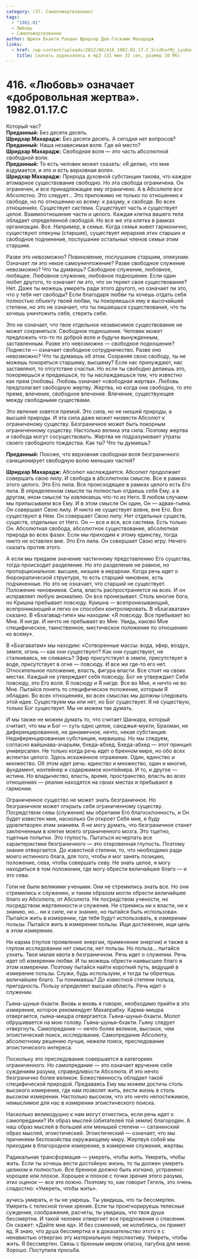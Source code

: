 ```yaml
---
category: (37. Самопожертвование)
tags:
  - "1982.01"
  - Любовь
  - Самопожертвование
author: Шрила Бхакти Ракшак Шридхар Дев-Госвами Махарадж
links:
  - href: /wp-content/uploads/2012/08/416_1982.01.17.C_SridharMj_Lyubov_oznachayet_dobrovolnaya_jertva.mp3
    title: Скачать аудиозапись в mp3 (21 мин 33 сек, размер 10 Мб)
---
```


# 416. «Любовь» означает «добровольная жертва». 1982.01.17.C

Который час?\
**Преданный:** Без десяти десять.\
**Шридхар Махарадж:** Без десяти десять. А сегодня нет вопросов?\
**Преданный:** Наша независимая воля. Где ей место?\
**Шридхар Махарадж:** Свободная воля — это часть абсолютной свободной воли.\
**Преданный:** То есть человек может сказать: «Я делаю, что мне вздумается, и это и есть верховная воля».\
**Шридхар Махарадж:** Природа духовной субстанции такова, что каждое атомарное существование свободно. Но эта свобода ограничена. Он ограничен, и все принадлежащее ему ограничено. А в Абсолюте все Абсолютно. Это следует… Это приложимо не только по отношению к свободе, но по отношению ко всему: к разуму, к свободе. Во всех отношениях. Существует система. Существует часть и существует целое. Взаимоотношение части и целого. Каждая клетка вашего тела обладает определенной свободой. Но все же эта клетка в рамках организации. Все. Например, в семье. Когда семья живет гармонично, существуют опекуны (старшие), существует иерархия этих старших и свободное подчинение, послушание остальных членов семьи этим старшим.

Разве это невозможно? Повиновение, послушание старшим, опекунам. Означает ли это некое самоуничтожение? Разве свободное служение невозможно? Что ты думаешь? Свободное служение, любовное, любящее. Любовное служение, любовное подношение. Если один любит другого, то означает ли это, что он теряет свое существование? Нет. Даже ты можешь умереть ради этого другого, но означает ли это, что у тебя нет свободы? Если благодаря любви ты хочешь отдать себя полностью объекту твоей любви, ты покоряешься ему в высочайшей степени, но это не означает, что ты лишаешься существования, что ты хочешь уничтожить себя, стереть себя.

Это не означает, что твое отдельное независимое существование не может сохраняться. Свободное подношение. Человек может предложить что-то по доброй воле и будучи вынужденным, заставленным. Разве это невозможно — свободное подношение? Поднести — означает свободное сотрудничество. Разве оно невозможно? Что ты думаешь об этом. Сохраняя свою свободу, ты не можешь покоряться старшему, высшему? Если нас принуждают, нас заставляют, то отсутствие счастья. Но если ты свободно делаешь это, покоряешься и предаешься, то ты наслаждаешься тем, что известно как прем (любовь). Любовь означает «свободная жертва». Любовь предполагает свободную жертву. Жертва, но когда она свободна, то это преме, влечение, свободное влечение. Влечение, существующее между свободными существами.

Это явление зовется премой. Это сила, но не низшей природы, а высшей природы. И эта сила даже может низвести Абсолют к ограниченому существу. Безграничное может быть покорным ограниченному существу. Настолько велика эта сила. Поэтому жертва и свобода могут сосуществовать. Жертва не подразумевает утраты своего свободного тождества. Как ты? Что ты думаешь?

**Преданный:** Похоже, что верховная свободная воля безграничного санкционирует свободную волю меньших частей?

**Шридхар Махарадж:** Абсолют наслаждается. Абсолют продолжает совершать свою лилу. И свобода в абсолютном смысле. Все в рамках этого целого. Это Его лила. Все происходящее в рамках целого есть Его лила. В определенном смысле ты полностью отдаешь себя Ему, а в другом, ином смысле ты извлекаешь что-то из Него. В любом случаем мы припысываем все Ему. И в этом смысле Он один, Он — адвая-гьяна. Он совершает Свою лилу. И никто не существует вовне, вне Его. Все существуют в Нем. Он совершает Свою лилу. Нет отдельных существ, существ, отдельных от Него. Он — все и вся, вся система. Есть только Он. Абсолютная свобода, абсолютное существование, абсолютная природа во всех фазах. Если мы приходим к этому единству, тогда никто не оставлен вне. Это Его лила. Он совершает Свою игру. Нечего сказать против этого.

А если мы придаем значение частичному представлению Его существа, тогда происходит разделение. Но это разделение не равное, но пропорциональное: высшее, низшее в иерархии. Когда речь идет о бюрократической структуре, то есть старший чиновник, есть подчиненные. Но это не означает, что старший не существует. Положение чиновников. Сила, власть распространяется на всех. И он исправляет любую аномалию. Он все пронизывает. Столь многие боги, но Кришна пребывает повсюду. Кришна — всепронизывающий, всепроникающий и легко он способен контролировать. В «Бхагаватам» сказано. В «Бхагавад-гите» мы находим: «Я повсюду. Все пребывает во Мне. Я нигде. И ничто не пребывает во Мне. Увидь, каково Мое специфическое, таинственное, мистическое положение по отношению ко всему».

В «Бхагаватам» мы находим: «Сотворенные массы: вода, эфир, воздух, земля, огонь — как они существуют? Как они существуют, не сталкиваясь, не сливаясь? Эфир присутствует в земле, присутствует в воде, присутствует в огне — повсюду. И все же где-то его нет. Относительное положение, власть, фигура власти. Все стоит на своих местах. Каждый не утверждает себя повсюду. Бог не утверждает Себя повсюду, это Его воля. Я повсюду и Я нигде. Все во Мне, и ничто не во Мне. Пытайся понять то специфическое положение, которым Я обладаю. Во всех отношениях, во всех смыслах мы должны следовать этой идее. Существуем мы или нет, но Бог существует. Я не существую, только Бог существует. Мы не можем так думать.

И мы также не можем думать то, что считает Шанкара, который считает, что мы и Бог — суть одно целое, саюджья-мукти, Брахман, не диференцированное, не динамичное, нечто, некая субстанция. Недиференцированная субстанция, нирвишеш. Но мы следуем, согласно вайшнава-ачарьям, бхеда-абхед. Бхеда-абхед — этот принцип универсален. Не только когда речь идет о бренном мире, но обо всех аспектах целого. Здесь искаженное отражение. Один, единство и множество. Об этом идет речь: единство и множество, один и многие, фундамент, контейнер и содержимое контейнера. И то, и другое — истина. Но владычество, власть, время, пространство, власть во всех отношениях — реалии находятся на своих местах и пребывают в гармонии.

Ограниченное существо не может знать безграничное. Но безграничное может открыть себя ограниченному существу. Посредством севы (служения) мы обретаем Его благосклонность, и Он будет известен мне, насколько Он откроет Себя мне, я буду удовлетворен этим знанием. Я не могу думать, что безграничное станет заключенным в клетке моего ограниченного мозга. Это тщетно, тщетные попытки. Это глупость. Пытаться исчерпать все характеристики безграничного — это откровенная глупость. Поэтому знание отвергается. До известной степени, то, что необходимо ради моего истинного блага, для того, чтобы я мог занять позицию, положение, сева, чтобы совершать севу. Не знать целое, я могу находиться в том положении, где могу обрести величайшее благо — и это сева.

Гопи не были великими учеными. Они не стремились знать все. Но они стремились к служению, и таким образом могли обрести величайшее благо из Абсолюта, от Абсолюта. Не посредством учености, но посредством жертвенности и служения. Не стремись ни к власти, ни к знанию, но… ни к силе, ни к знанию, но пытайся быть использован. Пытайся жить в измерении, где тебя будут использовать, в измерении пользы. Пытайся жить в измерении пользы. Ищи достижения, ищи цель в этом измерении.

Ни карма (глупое проявление энергии, применение энергии) и также в глупом исследовании нет смысла, нет пользы. Но польза… пытайся узнать. Твоя малая квота в безграничном. Речь идет о служении. Речь идет об измерении любви. И ты можешь обрести наивысшее благо в этом измерении. Поэтому пытайся найти короткий путь, ведущий в измерение пользы. Служи, будь используем, и тогда ты обретешь величайшее благо. Ты понимаешь? До известной степени польза, пригодность. Пользу определяет высшая область. Речь идет о служении.

Гьяна-шунья-бхакти. Вновь и вновь я говорю, необходимо прийти в это измерение, которое рекомендует Махапрабху. Карма-мишра отвергается, гьяна-мишра отвергается. Гьяна-шунья-бхакти. Молот обрушивается на мою голову. Гьяна-шунья-бхакти. Гьяну следует отвергнуть. Самопредание — нечто более великое, высокое, чем эгоистический поиск, исследование. Самопредание Абсолюту, абсолютному решению лучше, нежели поиск, преследование эгоистического интереса.

Поскольку это преследование совершается в категориях ограниченного. Но самопредание — это означает вручение себя суждениям разума, справедливости Абсолюта. И это нечто безгранично более великое. Божественность обладает такой специфической природой. Предаваясь Ему мы можем достичь столь высокого измерения, где нам позволят жить, вести жизнь в столь высоком измерении. Настолько высоком, что это нечто непостижимое, немыслимое для нас в измерении эгоистического поиска.

Насколько великодушно к нам могут отнестись, если речь идет о самопредании? Их образ мыслей (обитателей той земли) благороден. А наш образ мыслей в большей или меньшей степени — сатанинский образ мыслей, эгоистический. Эгоистический — означает, что мы причиняем беспокойства окружающему миру. Жертвуя собой мы приходим в благородное измерение, в измерение служения, жертвы.

Радикальная трансформация — умереть, чтобы жить. Умереть, чтобы жить. Если ты хочешь вести достойную жизнь, то ты должен умереть целиком и полностью. Все бренное должно быть изгнано, устранено: хорошее или плохое. Хорошее и плохое с точки зрения этого разума, этих оценок — все это ложно. Поэтому то, как говорит Гегель, это очень сладостно: «Умереть, чтобы жить».

аучись умирать, и ты не умрешь. Ты увидишь, что ты бессмертен. Умереть с телесной точки зрения. Если ты проигнорируешь телесные суждения, соображения, расчеты, ты увидишь, что твоя душа бессмертна. И такой человек отвергнет все предложения о спасении. Он скажет: «Дайте мне яд». И без сомнений, не колеблясь, он примет яд. Я знаю, что душа бессмертна и в доказательство этого я с ненавистью отвергаю эту материальную перспективу. Умереть, чтобы жить. Я бессмертен. Связь с бренным миром опасна, пагубна для меня. Хорошо. Поступила просьба.

